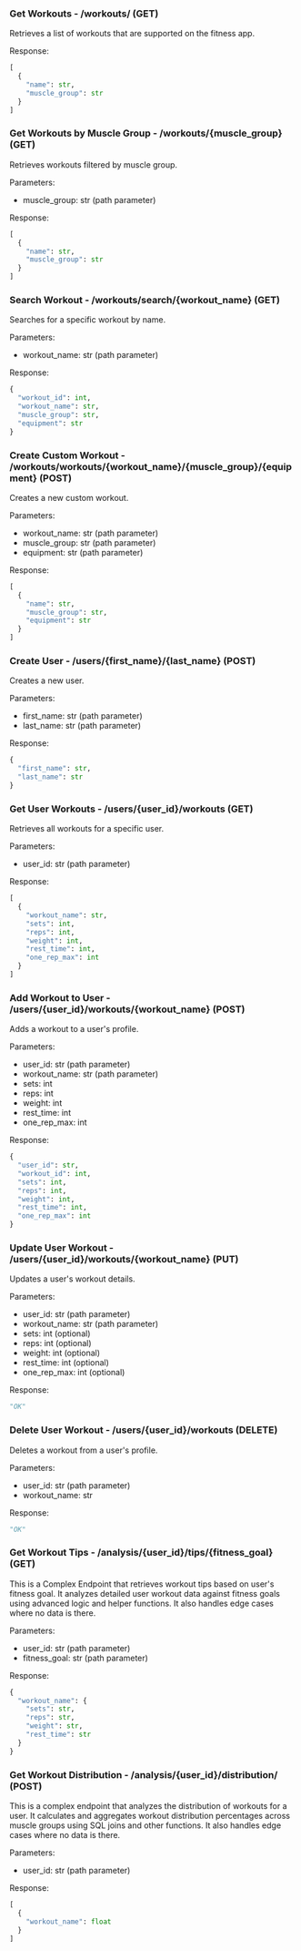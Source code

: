 ### Get Workouts - /workouts/ (GET)
Retrieves a list of workouts that are supported on the fitness app.

Response:
```python
[
  {
    "name": str,
    "muscle_group": str
  }
]
```

### Get Workouts by Muscle Group - /workouts/{muscle_group} (GET)
Retrieves workouts filtered by muscle group.

Parameters:
- muscle_group: str (path parameter)

Response:
```python
[
  {
    "name": str,
    "muscle_group": str
  }
]
```

### Search Workout - /workouts/search/{workout_name} (GET)
Searches for a specific workout by name.

Parameters:
- workout_name: str (path parameter)

Response:
```python
{
  "workout_id": int,
  "workout_name": str,
  "muscle_group": str,
  "equipment": str
}
```

### Create Custom Workout - /workouts/workouts/{workout_name}/{muscle_group}/{equipment} (POST)
Creates a new custom workout.

Parameters:
- workout_name: str (path parameter)
- muscle_group: str (path parameter)
- equipment: str (path parameter)

Response:
```python
[
  {
    "name": str,
    "muscle_group": str,
    "equipment": str
  }
]
```

### Create User - /users/{first_name}/{last_name} (POST)
Creates a new user.

Parameters:
- first_name: str (path parameter)
- last_name: str (path parameter)

Response:
```python
{
  "first_name": str,
  "last_name": str
}
```

### Get User Workouts - /users/{user_id}/workouts (GET)
Retrieves all workouts for a specific user.

Parameters:
- user_id: str (path parameter)

Response:
```python
[
  {
    "workout_name": str,
    "sets": int,
    "reps": int,
    "weight": int,
    "rest_time": int,
    "one_rep_max": int
  }
]
```

### Add Workout to User - /users/{user_id}/workouts/{workout_name} (POST)
Adds a workout to a user's profile.

Parameters:
- user_id: str (path parameter)
- workout_name: str (path parameter)
- sets: int
- reps: int
- weight: int
- rest_time: int
- one_rep_max: int

Response:
```python
{
  "user_id": str,
  "workout_id": int,
  "sets": int,
  "reps": int,
  "weight": int,
  "rest_time": int,
  "one_rep_max": int
}
```

### Update User Workout - /users/{user_id}/workouts/{workout_name} (PUT)
Updates a user's workout details.

Parameters:
- user_id: str (path parameter)
- workout_name: str (path parameter)
- sets: int (optional)
- reps: int (optional)
- weight: int (optional)
- rest_time: int (optional)
- one_rep_max: int (optional)

Response:
```python
"OK"
```

### Delete User Workout - /users/{user_id}/workouts (DELETE)
Deletes a workout from a user's profile.

Parameters:
- user_id: str (path parameter)
- workout_name: str

Response:
```python
"OK"
```

### Get Workout Tips - /analysis/{user_id}/tips/{fitness_goal} (GET)
This is a Complex Endpoint that retrieves workout tips based on user's fitness goal.
It analyzes detailed user workout data against fitness goals using advanced logic and helper functions. It also handles edge cases where no data is there. 

Parameters:
- user_id: str (path parameter)
- fitness_goal: str (path parameter)

Response:
```python
{
  "workout_name": {
    "sets": str,
    "reps": str,
    "weight": str,
    "rest_time": str
  }
}
```

### Get Workout Distribution - /analysis/{user_id}/distribution/ (POST)
This is a complex endpoint that analyzes the distribution of workouts for a user.
It calculates and aggregates workout distribution percentages across muscle groups using SQL joins and other functions. It also handles edge cases where no data is there. 

Parameters:
- user_id: str (path parameter)

Response:
```python
[
  {
    "workout_name": float
  }
]
```